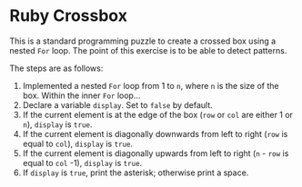 # Ruby Crossbox

This is a standard programming puzzle to create a crossed box using a nested `For` loop. The point of this exercise is to be able to detect patterns.

The steps are as follows:
1. Implemented a nested `For` loop from 1 to `n`, where `n` is the size of the box. Within the inner `For` loop...
2. Declare a variable `display`. Set to `false` by default.
3. If the current element is at the edge of the box (`row` or `col` are either 1 or `n`), `display` is `true`.
4. If the current element is diagonally downwards from left to right (`row` is equal to `col`), `display` is `true`.
5. If the current element is diagonally upwards from left to right (`n` - `row` is equal to `col` -1), `display` is `true`.
6. If `display` is `true`, print the asterisk; otherwise print a space.
